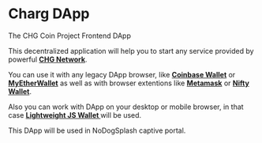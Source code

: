 # Charg DApp
The CHG Coin Project Frontend DApp

This decentralized application will help you to start any service provided by powerful <a target="_blank" href="https://chgcoin.org/"><b>CHG Network</b></a>.

You can use it with any legacy DApp browser, like <a target="_blank" href="https://wallet.coinbase.com/"><b>Coinbase Wallet</b></a> or <a target="_blank" href="https://www.myetherwallet.com/"><b>MyEtherWallet</b></a> 
as well as with browser extentions like <a target="_blank" href="https://metamask.io"><b>Metamask</b></a> or <a target="_blank" href="https://chrome.google.com/webstore/detail/nifty-wallet/jbdaocneiiinmjbjlgalhcelgbejmnid"><b>Nifty Wallet</b></a>. 

Also you can work with DApp on your desktop or mobile browser, in that case <a target="_blank" href="https://github.com/ConsenSys/eth-lightwallet/"><b>Lightweight JS Wallet </b></a> will be used.

This DApp will be used in NoDogSplash captive portal.